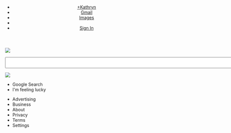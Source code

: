 

<head>

<meta http-equiv="Content-Type" content="text/html; charset=UTF-8" />

<title>Google Project1</title>

</head>


<body>
<div id="header">
<header>
	<ul>
		<li><a href="https://plus.google.com/u/0/">+Kathryn</a></li>
		<li><a href="https://accounts.google.com/ServiceLogin?service=mail&passive=true&rm=false&continue=https%3A%2F%2Fmail.google.com%2Fmail%2F&ss=1&scc=1&ltmpl=default&ltmplcache=2&hl=en&emr=1&elo=1">
		Gmail<a/></li>
		<li><a href="https://www.google.com/imghp?hl=en&tab=wi&ei=y_XSVKTAEoudyAS9-ICAAw&ved=0CAQQqi4oAg">
		Images</a></li>
		<li id="9pix"></li>
		<li><a href="https://accounts.google.com/ServiceLogin?hl=en&continue=https://www.google.com/%3Fgws_rd%3Dssl:">Sign In</a></li>
	</ul>
</header>
</div>

<div class="Main">
<img src="http://fineprintnyc.com/images/blog/history-of-logos/google/google-logo.png"/>
<div>
<div class="Textbox">
<p><textarea name="Search"" rows="2" cols="100">
</textarea></p>
</div>

<img src="https://www.google.com/help/hc/images/android/android_ug_40/ic_microphone.png"/>

<div id="buttons">
<ul>
<li> Google Search </li>
<li> I'm feeling lucky</li?
</ul>
</div>

<div id="footer">
<ul>
<li> Advertising</li>
<li> Business</li>
<li> About</li>
<li>Privacy</li>
<li>Terms</li>
<li>Settings</li>

</ul>

</div>


</body>

</html>

